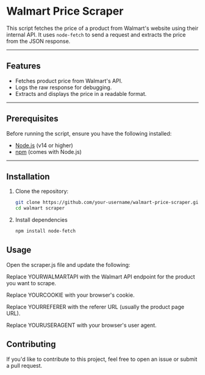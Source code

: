 # Walmart Price Scraper

This script fetches the price of a product from Walmart's website using their internal API. It uses `node-fetch` to send a request and extracts the price from the JSON response.

---

## Features
- Fetches product price from Walmart's API.
- Logs the raw response for debugging.
- Extracts and displays the price in a readable format.

---

## Prerequisites
Before running the script, ensure you have the following installed:
- [Node.js](https://nodejs.org/) (v14 or higher)
- [npm](https://www.npmjs.com/) (comes with Node.js)

---

## Installation
1. Clone the repository:
   ```bash
   git clone https://github.com/your-username/walmart-price-scraper.git
   cd walmart scraper
2. Install dependencies
   ```bash
   npm install node-fetch


## Usage
Open the scraper.js file and update the following:

Replace YOURWALMARTAPI with the Walmart API endpoint for the product you want to scrape.

Replace YOURCOOKIE with your browser's cookie.

Replace YOURREFERER with the referer URL (usually the product page URL).

Replace YOURUSERAGENT with your browser's user agent.



## Contributing
If you'd like to contribute to this project, feel free to open an issue or submit a pull request.


